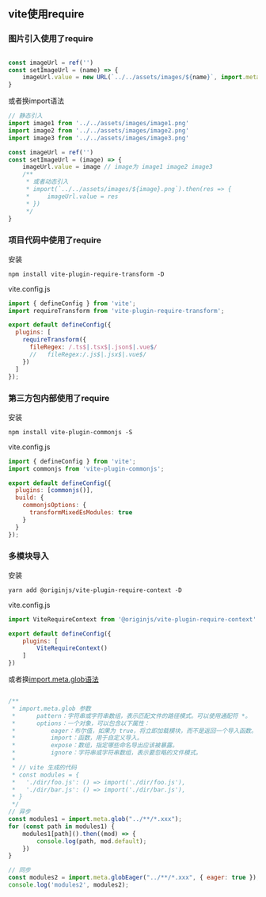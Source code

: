 ## vite使用require

### 图片引入使用了require

```javascript

const imageUrl = ref('')
const setImageUrl = (name) => {
    imageUrl.value = new URL(`../../assets/images/${name}`, import.meta.url).href
}

```

或者换import语法

```javascript
// 静态引入
import image1 from '../../assets/images/image1.png'
import image2 from '../../assets/images/image2.png'
import image3 from '../../assets/images/image3.png'

const imageUrl = ref('')
const setImageUrl = (image) => {
    imageUrl.value = image // image为 image1 image2 image3
    /**
     * 或者动态引入
     * import(`../../assets/images/${image}.png`).then(res => {
     *     imageUrl.value = res
     * })
     */
}

```

### 项目代码中使用了require

安装

```
npm install vite-plugin-require-transform -D
```

vite.config.js

```javascript
import { defineConfig } from 'vite';
import requireTransform from 'vite-plugin-require-transform';

export default defineConfig({
  plugins: [
    requireTransform({
      fileRegex: /.ts$|.tsx$|.json$|.vue$/
      //   fileRegex:/.js$|.jsx$|.vue$/
    })
  ]
});

```

### 第三方包内部使用了require

安装

```
npm install vite-plugin-commonjs -S
```

vite.config.js

```javascript
import { defineConfig } from 'vite';
import commonjs from 'vite-plugin-commonjs';

export default defineConfig({
  plugins: [commonjs()],
  build: {
    commonjsOptions: {
      transformMixedEsModules: true
    }
  }
});

```

### 多模块导入

安装

```
yarn add @originjs/vite-plugin-require-context -D
```

vite.config.js

```javascript
import ViteRequireContext from '@originjs/vite-plugin-require-context'

export default defineConfig({
    plugins: [
        ViteRequireContext()
    ]
})

```

或者换[import.meta.glob语法](https://cn.vitejs.dev/guide/features.html#glob-import)

```javascript

/**
 * import.meta.glob 参数
 *      pattern：字符串或字符串数组，表示匹配文件的路径模式。可以使用通配符 *。
 *      options：一个对象，可以包含以下属性：
 *          eager：布尔值，如果为 true，将立即加载模块，而不是返回一个导入函数。
 *          import：函数，用于自定义导入。
 *          expose：数组，指定哪些命名导出应该被暴露。
 *          ignore：字符串或字符串数组，表示要忽略的文件模式。
 * 
 * // vite 生成的代码
 * const modules = {
 *   './dir/foo.js': () => import('./dir/foo.js'),
 *   './dir/bar.js': () => import('./dir/bar.js'),
 * }
 */
// 异步
const modules1 = import.meta.glob("../**/*.xxx");
for (const path in modules1) {
    modules1[path]().then((mod) => {
        console.log(path, mod.default);
    })
}

// 同步
const modules2 = import.meta.globEager("../**/*.xxx", { eager: true });
console.log('modules2', modules2);

```